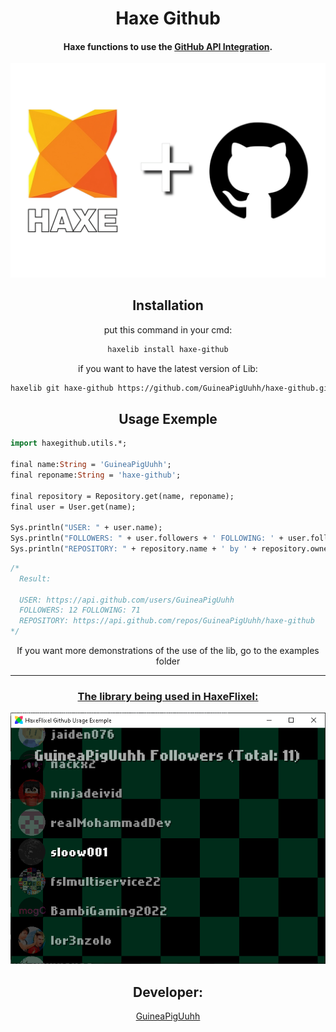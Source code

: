<div align="center"> 
  <h1>Haxe Github</h1>
  <h4>
  Haxe functions to use the
  <a href='https://docs.github.com/en/rest?apiVersion=2022-11-28'>GitHub API Integration</a>.
  </h4>
  <img src="img/imgSharp.png" width=550/>
  <h2>Installation</h2>

  put this command in your cmd:
  ```bash
  haxelib install haxe-github
  ```

  if you want to have the latest version of Lib:
  ```bash
  haxelib git haxe-github https://github.com/GuineaPigUuhh/haxe-github.git
  ```

  <h2>Usage Exemple</h2>
</div>

```haxe
import haxegithub.utils.*;

final name:String = 'GuineaPigUuhh';
final reponame:String = 'haxe-github';

final repository = Repository.get(name, reponame);
final user = User.get(name);

Sys.println("USER: " + user.name);
Sys.println("FOLLOWERS: " + user.followers + ' FOLLOWING: ' + user.following);
Sys.println("REPOSITORY: " + repository.name + ' by ' + repository.owner.login);
```

```haxe
/*
  Result:

  USER: https://api.github.com/users/GuineaPigUuhh
  FOLLOWERS: 12 FOLLOWING: 71
  REPOSITORY: https://api.github.com/repos/GuineaPigUuhh/haxe-github
*/
```

<div align="center"> 
  If you want more demonstrations of the use of the lib, go to the examples folder

  ---

  <h3><a href="https://github.com/GuineaPigUuhh/HaxeFlixel-Github-Exemple">The library being used in HaxeFlixel:</a></h3>

  <img src="https://raw.githubusercontent.com/GuineaPigUuhh/HaxeFlixel-Github-Exemple/main/img/view.png" width=600/>

  <h2>Developer:</h2>
  <a href="https://github.com/GuineaPigUuhh/">GuineaPigUuhh</a>
</div>
